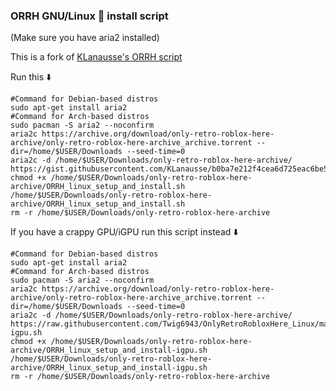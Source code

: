 ### ORRH GNU/Linux 🐧 install script 

(Make sure you have aria2 installed)

This is a fork of [KLanausse's ORRH script](https://gist.github.com/KLanausse/b0ba7e212f4cea6d725eac6be5c2d880)

Run this ⬇️
```
#Command for Debian-based distros
sudo apt-get install aria2
#Command for Arch-based distros
sudo pacman -S aria2 --noconfirm
aria2c https://archive.org/download/only-retro-roblox-here-archive/only-retro-roblox-here-archive_archive.torrent --dir=/home/$USER/Downloads --seed-time=0
aria2c -d /home/$USER/Downloads/only-retro-roblox-here-archive/ https://gist.githubusercontent.com/KLanausse/b0ba7e212f4cea6d725eac6be5c2d880/raw/655f5d0adfa2c0236468bb79a2f96506ef067c67/ORRH_linux_setup_and_install.sh
chmod +x /home/$USER/Downloads/only-retro-roblox-here-archive/ORRH_linux_setup_and_install.sh
/home/$USER/Downloads/only-retro-roblox-here-archive/ORRH_linux_setup_and_install.sh
rm -r /home/$USER/Downloads/only-retro-roblox-here-archive
```

If you have a crappy GPU/iGPU run this script instead ⬇️
```
#Command for Debian-based distros
sudo apt-get install aria2
#Command for Arch-based distros
sudo pacman -S aria2 --noconfirm
aria2c https://archive.org/download/only-retro-roblox-here-archive/only-retro-roblox-here-archive_archive.torrent --dir=/home/$USER/Downloads --seed-time=0
aria2c -d /home/$USER/Downloads/only-retro-roblox-here-archive/ https://raw.githubusercontent.com/Twig6943/OnlyRetroRobloxHere_Linux/main/ORRH_linux_setup_and_install-igpu.sh
chmod +x /home/$USER/Downloads/only-retro-roblox-here-archive/ORRH_linux_setup_and_install-igpu.sh
/home/$USER/Downloads/only-retro-roblox-here-archive/ORRH_linux_setup_and_install-igpu.sh
rm -r /home/$USER/Downloads/only-retro-roblox-here-archive
```
